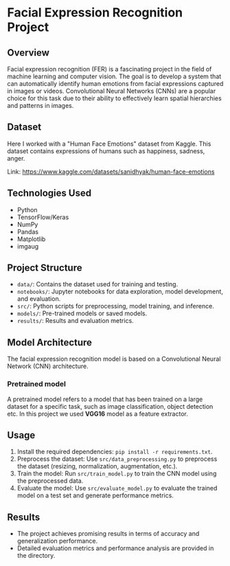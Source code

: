 # Facial Expression Recognition Project

## Overview
Facial expression recognition (FER) is a fascinating project in the field of machine learning and computer vision. The goal is to develop a system that can automatically identify human emotions from facial expressions captured in images or videos. Convolutional Neural Networks (CNNs) are a popular choice for this task due to their ability to effectively learn spatial hierarchies and patterns in images.

## Dataset
Here I worked with a "Human Face Emotions" dataset from Kaggle. This dataset contains expressions of humans such as happiness, sadness, anger.

Link: https://www.kaggle.com/datasets/sanidhyak/human-face-emotions

## Technologies Used
- Python
- TensorFlow/Keras
- NumPy
- Pandas
- Matplotlib
- imgaug

## Project Structure
- `data/`: Contains the dataset used for training and testing.
- `notebooks/`: Jupyter notebooks for data exploration, model development, and evaluation.
- `src/`: Python scripts for preprocessing, model training, and inference.
- `models/`: Pre-trained models or saved models.
- `results/`: Results and evaluation metrics.

## Model Architecture
The facial expression recognition model is based on a Convolutional Neural Network (CNN) architecture.

### Pretrained model
A pretrained model refers to a model that has been trained on a large dataset for a specific task, such as image classification, object detection etc. In this project we used **VGG16** model as a feature extractor.
## Usage
1. Install the required dependencies: `pip install -r requirements.txt`.
2. Preprocess the dataset: Use `src/data_preprocessing.py` to preprocess the dataset (resizing, normalization, augmentation, etc.).
3. Train the model: Run `src/train_model.py` to train the CNN model using the preprocessed data.
4. Evaluate the model: Use `src/evaluate_model.py` to evaluate the trained model on a test set and generate performance metrics.

## Results
- The project achieves promising results in terms of accuracy and generalization performance.
- Detailed evaluation metrics and performance analysis are provided in the directory.
